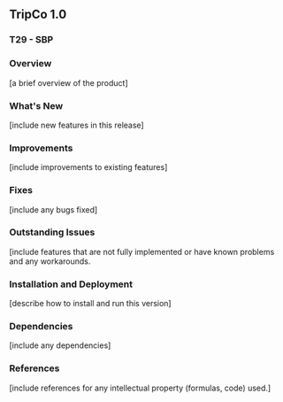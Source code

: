 ## TripCo 1.0 
### T29 - SBP

### Overview
[a brief overview of the product]

### What's New 
[include new features in this release]

### Improvements
[include improvements to existing features]

### Fixes
[include any bugs fixed]

### Outstanding Issues
[include features that are not fully implemented or have known problems and any workarounds.

### Installation and Deployment
[describe how to install and run this version]

### Dependencies
[include any dependencies]

### References
[include references for any intellectual property (formulas, code) used.]